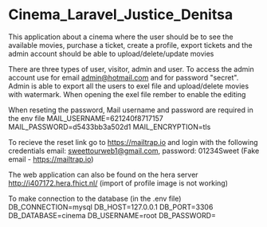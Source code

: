 # Cinema_Laravel_Justice_Denitsa

   This application about a cinema where the user should be to see the available movies, purchase a ticket, create a profile, export      tickets and the admin account should be able to upload/delete/update movies
   
   There are three types of user, visitor, admin and user.
   To access the admin account use for email admin@hotmail.com and for password "secret".
   Admin is able to export all the users to exel file and upload/delete movies with watermark.
   When opening the exel file rember to enable the editing
   
   When reseting the password, Mail username and password are required in the env file
   MAIL_USERNAME=621240f8717157
   MAIL_PASSWORD=d5433bb3a502d1
   MAIL_ENCRYPTION=tls
   
   To recieve the reset link go to https://mailtrap.io and login with the following credentials
   email: sweettourweb1@gmail.com, password: 01234Sweet (Fake email - https://mailtrap.io)
   
   The web application can also be found on the hera server http://i407172.hera.fhict.nl/ (import of profile image is not working)
   
To make connection to the database (in the .env file)   
DB_CONNECTION=mysql
DB_HOST=127.0.0.1
DB_PORT=3306
DB_DATABASE=cinema
DB_USERNAME=root
DB_PASSWORD=
   
